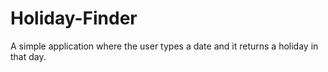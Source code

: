 # Holiday-Finder
A simple application where the user types a date and it returns a holiday in that day.
